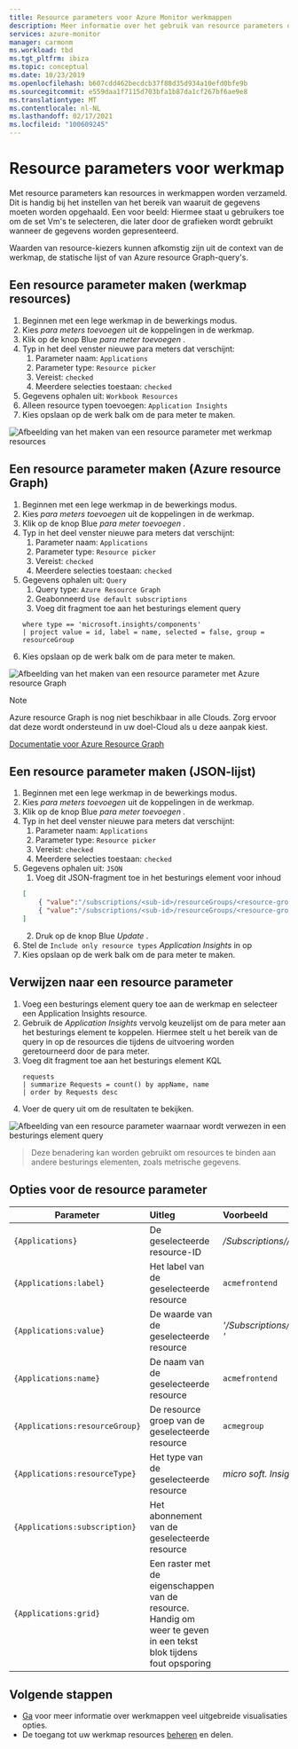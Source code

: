 ```yaml
---
title: Resource parameters voor Azure Monitor werkmappen
description: Meer informatie over het gebruik van resource parameters om het verzamelen van resources in werkmappen toe te staan. Gebruik de resource parameters om het bereik in te stellen waaruit de gegevens moeten worden opgehaald.
services: azure-monitor
manager: carmonm
ms.workload: tbd
ms.tgt_pltfrm: ibiza
ms.topic: conceptual
ms.date: 10/23/2019
ms.openlocfilehash: b607cdd462becdcb37f88d35d934a10efd0bfe9b
ms.sourcegitcommit: e559daa1f7115d703bfa1b87da1cf267bf6ae9e8
ms.translationtype: MT
ms.contentlocale: nl-NL
ms.lasthandoff: 02/17/2021
ms.locfileid: "100609245"
---
```

# <a name="workbook-resource-parameters"></a>Resource parameters voor werkmap

Met resource parameters kan resources in werkmappen worden verzameld. Dit is handig bij het instellen van het bereik van waaruit de gegevens moeten worden opgehaald. Een voor beeld: Hiermee staat u gebruikers toe om de set Vm's te selecteren, die later door de grafieken wordt gebruikt wanneer de gegevens worden gepresenteerd.

Waarden van resource-kiezers kunnen afkomstig zijn uit de context van de werkmap, de statische lijst of van Azure resource Graph-query's.

## <a name="creating-a-resource-parameter-workbook-resources"></a>Een resource parameter maken (werkmap resources)
1. Beginnen met een lege werkmap in de bewerkings modus.
2. Kies _para meters toevoegen_ uit de koppelingen in de werkmap.
3. Klik op de knop Blue _para meter toevoegen_ .
4. Typ in het deel venster nieuwe para meters dat verschijnt:
    1. Parameter naam: `Applications`
    2. Parameter type: `Resource picker`
    3. Vereist: `checked`
    4. Meerdere selecties toestaan: `checked`
5. Gegevens ophalen uit: `Workbook Resources`
6. Alleen resource typen toevoegen: `Application Insights`
7. Kies opslaan op de werk balk om de para meter te maken.

![Afbeelding van het maken van een resource parameter met werkmap resources](./media/workbooks-resources/resource-create.png)

## <a name="creating-a-resource-parameter-azure-resource-graph"></a>Een resource parameter maken (Azure resource Graph)
1. Beginnen met een lege werkmap in de bewerkings modus.
2. Kies _para meters toevoegen_ uit de koppelingen in de werkmap.
3. Klik op de knop Blue _para meter toevoegen_ .
4. Typ in het deel venster nieuwe para meters dat verschijnt:
    1. Parameter naam: `Applications`
    2. Parameter type: `Resource picker`
    3. Vereist: `checked`
    4. Meerdere selecties toestaan: `checked`
5. Gegevens ophalen uit: `Query`
    1. Query type: `Azure Resource Graph`
    2. Geabonneerd `Use default subscriptions`
    3. Voeg dit fragment toe aan het besturings element query
    ```kusto
    where type == 'microsoft.insights/components'
    | project value = id, label = name, selected = false, group = resourceGroup
    ```
7. Kies opslaan op de werk balk om de para meter te maken.

![Afbeelding van het maken van een resource parameter met Azure resource Graph](./media/workbooks-resources/resource-query.png)

> [!NOTE]
> Azure resource Graph is nog niet beschikbaar in alle Clouds. Zorg ervoor dat deze wordt ondersteund in uw doel-Cloud als u deze aanpak kiest.

[Documentatie voor Azure Resource Graph](../../governance/resource-graph/overview.md)

## <a name="creating-a-resource-parameter--json-list"></a>Een resource parameter maken (JSON-lijst)
1. Beginnen met een lege werkmap in de bewerkings modus.
2. Kies _para meters toevoegen_ uit de koppelingen in de werkmap.
3. Klik op de knop Blue _para meter toevoegen_ .
4. Typ in het deel venster nieuwe para meters dat verschijnt:
    1. Parameter naam: `Applications`
    2. Parameter type: `Resource picker`
    3. Vereist: `checked`
    4. Meerdere selecties toestaan: `checked`
5. Gegevens ophalen uit: `JSON`
    1. Voeg dit JSON-fragment toe in het besturings element voor inhoud
    ```json
    [
        { "value":"/subscriptions/<sub-id>/resourceGroups/<resource-group>/providers/<resource-type>/acmeauthentication", "label": "acmeauthentication", "selected":true, "group":"Acme Backend" },
        { "value":"/subscriptions/<sub-id>/resourceGroups/<resource-group>/providers/<resource-type>/acmeweb", "label": "acmeweb", "selected":false, "group":"Acme Frontend" }
    ]
    ```
    2. Druk op de knop Blue _Update_ .
6. Stel de `Include only resource types` _Application Insights_ in op
7. Kies opslaan op de werk balk om de para meter te maken.

## <a name="referencing-a-resource-parameter"></a>Verwijzen naar een resource parameter
1. Voeg een besturings element query toe aan de werkmap en selecteer een Application Insights resource.
2. Gebruik de _Application Insights_ vervolg keuzelijst om de para meter aan het besturings element te koppelen. Hiermee stelt u het bereik van de query in op de resources die tijdens de uitvoering worden geretourneerd door de para meter.
4. Voeg dit fragment toe aan het besturings element KQL
    ```kusto
    requests
    | summarize Requests = count() by appName, name
    | order by Requests desc
    ```
5. Voer de query uit om de resultaten te bekijken. 

![Afbeelding van een resource parameter waarnaar wordt verwezen in een besturings element query](./media/workbooks-resources/resource-reference.png)

> Deze benadering kan worden gebruikt om resources te binden aan andere besturings elementen, zoals metrische gegevens.

## <a name="resource-parameter-options"></a>Opties voor de resource parameter
| Parameter | Uitleg | Voorbeeld |
| ------------- |:-------------|:-------------|
| `{Applications}` | De geselecteerde resource-ID | _/Subscriptions/<sub-ID>/resourceGroups/<Resource-Group>/providers/<resource-type>/acmeauthentication_ |
| `{Applications:label}` | Het label van de geselecteerde resource | `acmefrontend` |
| `{Applications:value}` | De waarde van de geselecteerde resource | _'/Subscriptions/<sub-ID>/resourceGroups/<Resource-Group>/providers/<resource-type>/acmeauthentication '_ |
| `{Applications:name}` | De naam van de geselecteerde resource | `acmefrontend` |
| `{Applications:resourceGroup}` | De resource groep van de geselecteerde resource | `acmegroup` |
| `{Applications:resourceType}` | Het type van de geselecteerde resource | _micro soft. Insights/onderdelen_ |
| `{Applications:subscription}` | Het abonnement van de geselecteerde resource |  |
| `{Applications:grid}` | Een raster met de eigenschappen van de resource. Handig om weer te geven in een tekst blok tijdens fout opsporing  |  |

## <a name="next-steps"></a>Volgende stappen

* [Ga](../platform/workbooks-overview.md#visualizations) voor meer informatie over werkmappen veel uitgebreide visualisaties opties.
* De toegang tot uw werkmap resources [beheren](../platform/workbooks-access-control.md) en delen.
